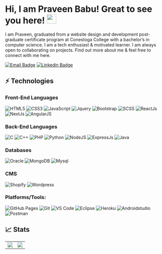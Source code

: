 # Hi, I am Praveen Babu! Great to see you here! <img src="https://raw.githubusercontent.com/thepranaygupta/thepranaygupta/main/src/wave.gif" width="30px">


I am Praveen, graduated from a website design and development post-graduate certificate program at Conestoga College with a bachelor’s in computer science. I am a tech enthusiast & motivated learner. I am always open to collaborating on projects. Find out more about me & feel free to connect with me here.

[![Email Badge](https://img.shields.io/badge/-Email-c14438?style=flat-square&logo=Gmail&logoColor=white&link=mailto:ishanegi18@gmail.com)](mailto:praveen123babu@gmail.com)
[![Linkedin Badge](https://img.shields.io/badge/-LinkedIn-blue?style=flat-square&logo=Linkedin&logoColor=white&link=https://www.linkedin.com/in/praveen-babu-web-designer/)](https://www.linkedin.com/in/praveen-babu-web-designer/)


## ⚡ Technologies

### Front-End Languages 


![HTML5](https://img.shields.io/badge/html5-%23E34F26.svg?style=for-the-badge&logo=html5&logoColor=white)
![CSS3](https://img.shields.io/badge/css3-%231572B6.svg?style=for-the-badge&logo=css3&logoColor=white)
![JavaScript](https://img.shields.io/badge/javascript-%23323330.svg?style=for-the-badge&logo=javascript&logoColor=%23F7DF1E)
![Jquery](https://img.shields.io/badge/jquery-%23323330.svg?style=for-the-badge)
![Bootstrap](https://img.shields.io/badge/bootstrap-%23563D7C.svg?style=for-the-badge&logo=bootstrap&logoColor=white)
![SCSS](https://img.shields.io/badge/SCSS-%23323330.svg?style=for-the-badge)
![ReactJs](https://img.shields.io/badge/ReactJs-%23323330.svg?style=for-the-badge)
![NextJs](https://img.shields.io/badge/NextJs-%23323330.svg?style=for-the-badge)
![AngularJS](https://img.shields.io/badge/AngularJS-%23E23237.svg?style=for-the-badge&logo=angularjs&logoColor=white)


### Back-End Languages

![C](https://img.shields.io/badge/C-%2300599C.svg?style=for-the-badge&logo=c&logoColor=white)
![C++](https://img.shields.io/badge/c++-%2300599C.svg?style=for-the-badge&logo=c%2B%2B&logoColor=white)
![PHP](https://img.shields.io/badge/PHP-%23563D7C.svg?style=for-the-badge&logo=php&logoColor=white)
![Python](https://img.shields.io/badge/Python-%233776AB.svg?style=for-the-badge&logo=python&logoColor=white)
![NodeJS](https://img.shields.io/badge/node.js-6DA55F?style=for-the-badge&logo=node.js&logoColor=white)
![ExpressJs](https://img.shields.io/badge/expressjs-%23092E20.svg?style=for-the-badge&logo=express.js&logoColor=white)
![Java](https://img.shields.io/badge/Java-%23ED8B00.svg?style=for-the-badge&logo=java&logoColor=white)


### Databases

![Oracle](https://img.shields.io/badge/oracle-%23563D7C.svg?style=for-the-badge&logo=oracle&logoColor=white)
![MongoDB](https://img.shields.io/badge/MongoDB-%234ea94b.svg?style=for-the-badge&logo=mongodb&logoColor=white)
![Mysql](https://img.shields.io/badge/mysql-6DA55F?style=for-the-badge&logo=mysql&logoColor=white)


### CMS

![Shopify](https://img.shields.io/badge/shopify-%23563D7C.svg?style=for-the-badge&logo=shopify&logoColor=white)
![Wordpress](https://img.shields.io/badge/wordpress-%234ea94b.svg?style=for-the-badge&logo=wordpress&logoColor=white)




### Platforms/Tools:

![GitHub Pages](https://img.shields.io/badge/GitHub%20Pages-%23327FC7.svg?logo=github&style=flat-square&logoColor=white)
![Git](https://img.shields.io/badge/-Git-black?style=flat-square&logo=git)
![VS Code](https://img.shields.io/badge/-VS%20Code-007ACC?style=flat-square&logo=visual-studio-code)
![Eclipse](https://img.shields.io/badge/Eclipse-2C2255?style=flat-square&logo=eclipse&logoColor=white)
![Heroku](https://img.shields.io/badge/Heroku%20-%23430098.svg?style=flat-square&logo=heroku&logoColor=white)
![Androidstudio](https://img.shields.io/badge/android%20-%23430098.svg?style=flat-square&logo=android&logoColor=white)
![Postman](https://img.shields.io/badge/Postman-FF6C37?logo=postman&logoColor=white)

## 📈 Stats

<table>
<tr>
<td>
<img src="https://github-readme-stats.vercel.app/api?username=pbgithub003&include_all_commits=true&count_private=true&show_icons=true&line_height=20&theme=tokyonight"/>
<td><img src="https://github-readme-stats.vercel.app/api/top-langs?username=pbgithub003&show_icons=true&locale=en&layout=compact&theme=tokyonight" />
</td>
</tr>
</table>
